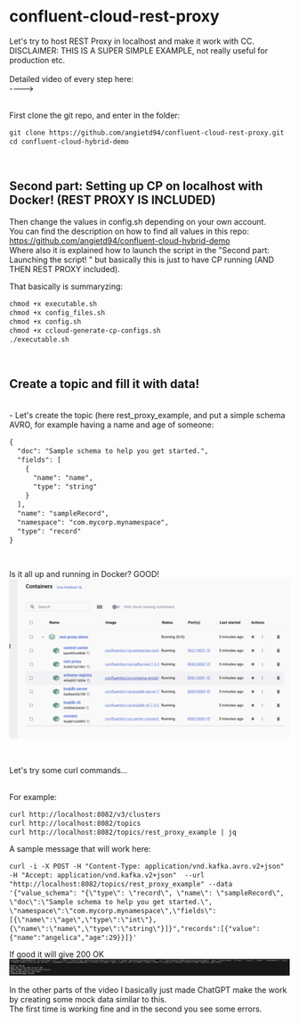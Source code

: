 # confluent-cloud-rest-proxy
Let's try to host REST Proxy in localhost and make it work with CC.
DISCLAIMER: THIS IS A SUPER SIMPLE EXAMPLE, not really useful for production etc. <br>
<br>
Detailed video of every step here:<br>
----> 


<br>
First clone the git repo, and enter in the folder:

```
git clone https://github.com/angietd94/confluent-cloud-rest-proxy.git
cd confluent-cloud-hybrid-demo

```

<br>

##  Second part: Setting up CP on localhost with Docker! (REST PROXY IS INCLUDED) <br>

Then change the values in config.sh depending on your own account. <br>
You can find the description on how to find all values in this repo: <br>
https://github.com/angietd94/confluent-cloud-hybrid-demo <br>
Where also it is explained how to launch the script in the "Second part: Launching the script! " but basically this is just to have CP running (AND THEN REST PROXY included).

That basically is summaryzing: <br>
```
chmod +x executable.sh 
chmod +x config_files.sh
chmod +x config.sh
chmod +x ccloud-generate-cp-configs.sh
./executable.sh
```
<br>



##  Create a topic and fill it with data!  <br>

<br>
- Let's create the topic (here rest_proxy_example, and put a simple schema AVRO, for example having a name and age of someone:
<br>

```
{
  "doc": "Sample schema to help you get started.",
  "fields": [
    {
      "name": "name",
      "type": "string"
    }
  ],
  "name": "sampleRecord",
  "namespace": "com.mycorp.mynamespace",
  "type": "record"
}
```

<br>

Is it all up and running in Docker? GOOD! <br>
![IMAGE_DESCRIPTION](img/docker.png)<br>


<br>

Let's try some curl commands...

<br>
For example: <br>

```
curl http://localhost:8082/v3/clusters
curl http://localhost:8082/topics
curl http://localhost:8082/topics/rest_proxy_example | jq
```

A sample message that will work here: <br>

```
curl -i -X POST -H "Content-Type: application/vnd.kafka.avro.v2+json" -H "Accept: application/vnd.kafka.v2+json"  --url "http://localhost:8082/topics/rest_proxy_example" --data '{"value_schema": "{\"type\": \"record\", \"name\": \"sampleRecord\", \"doc\":\"Sample schema to help you get started.\", \"namespace\":\"com.mycorp.mynamespace\",\"fields\":[{\"name\":\"age\",\"type\":\"int\"},{\"name\":\"name\",\"type\":\"string\"}]}","records":[{"value":{"name":"angelica","age":29}}]}' 
```


If good it will give 200 OK<br>
![IMAGE_DESCRIPTION](img/ok.png)<br>

In the other parts of the video I basically just made ChatGPT make the work by creating some mock data similar to this. <br>
The first time is working fine and in the second you see some errors.
<br>
